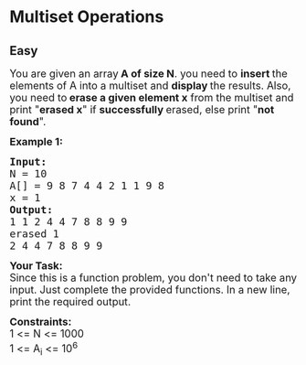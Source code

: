 # Multiset Operations
## Easy 
<div class="problem-statement">
                <p></p><p><span style="font-size:18px">You are given an array<strong> A of size N</strong>. you need to <strong>insert </strong>the elements of A into a multiset and <strong>display </strong>the results. Also, you need to<strong> erase a given element x</strong> from the multiset and print "<strong>erased x</strong>" if <strong>successfully </strong>erased, else print "<strong>not found</strong>".</span></p>

<p><span style="font-size:18px"><strong>Example 1:</strong></span></p>

<pre><span style="font-size:18px"><strong>Input:</strong>
N = 10
A[] = 9 8 7 4 4 2 1 1 9 8
x = 1
<strong>Output:</strong> 
1 1 2 4 4 7 8 8 9 9
erased 1
2 4 4 7 8 8 9 9</span>
</pre>

<p><span style="font-size:18px"><strong>Your Task:</strong><br>
Since this is a function problem, you don't need to take any input. Just complete the provided functions. In a new line, print the required output.</span></p>

<p><span style="font-size:18px"><strong>Constraints:</strong><br>
1 &lt;= N &lt;= 1000<br>
1 &lt;= A<sub>i</sub> &lt;= 10<sup>6</sup></span></p>
 <p></p>
            </div>